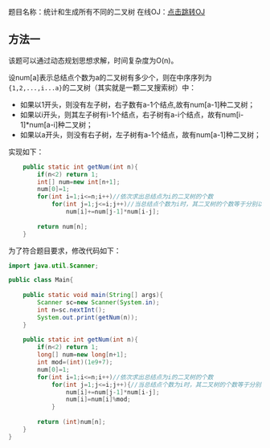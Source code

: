 题目名称：统计和生成所有不同的二叉树
在线OJ：[点击跳转OJ](https://www.nowcoder.com/practice/3975b2a794ee419aa927b24f6495c7d6?tpId=101&&tqId=33249&rp=1&ru=/ta/programmer-code-interview-guide&qru=/ta/programmer-code-interview-guide/question-ranking)



## 方法一
该题可以通过动态规划思想求解，时间复杂度为O(n)。

设num[a]表示总结点个数为a的二叉树有多少个，则在中序序列为`{1,2,...,i...a}`的二叉树（其实就是一颗二叉搜索树）中：
- 如果以1开头，则没有左子树，右子数有a-1个结点,故有num[a-1]种二叉树；
- 如果以i开头，则其左子树有i-1个结点，右子树有a-i个结点，故有num[i-1]\*num[a-i]种二叉树；
- 如果以a开头，则没有右子树，左子树有a-1个结点，故有num[a-1]种二叉树；

实现如下：
```java
    public static int getNum(int n){
        if(n<2) return 1;
        int[] num=new int[n+1];
        num[0]=1;
        for(int i=1;i<=n;i++)//依次求出总结点为i的二叉树的个数
            for(int j=1;j<=i;j++)//当总结点个数为i时，其二叉树的个数等于分别以1...j为头结点的二叉树数量的累加
                num[i]+=num[j-1]*num[i-j];
        
        return num[n];
    }
```


为了符合题目要求，修改代码如下：
```java
import java.util.Scanner;

public class Main{
    
    public static void main(String[] args){
        Scanner sc=new Scanner(System.in);
        int n=sc.nextInt();
        System.out.print(getNum(n));
    }
    
    public static int getNum(int n){
        if(n<2) return 1;
        long[] num=new long[n+1];
        int mod=(int)(1e9+7);
        num[0]=1;
        for(int i=1;i<=n;i++)//依次求出总结点为i的二叉树的个数
            for(int j=1;j<=i;j++){//当总结点个数为i时，其二叉树的个数等于分别以1...j为头结点的二叉树数量的累加
                num[i]+=num[j-1]*num[i-j];
                num[i]=num[i]%mod;
            }
        
        return (int)num[n];
    }
}

```